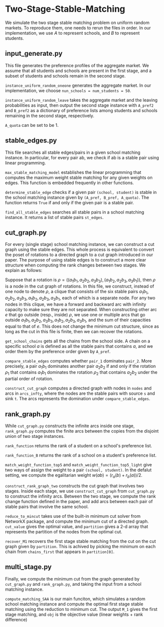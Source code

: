# Two-Stage-Stable-Matching
We simulate the two stage stable matching problem on uniform random markets. To reproduce them, one needs to rerun the files in order. 
In our implementation, we use $A$ to represent schools, and $B$ to represent students. 

## input_generate.py
This file generates the preference profiles of the aggregate market. We assume that all students and schools are present in the first stage, and a subset of students and schools remain in the second stage.

`instance_uniform_random_oneone` generates the aggregate market. In our implementation, we choose `nun_schools = num_students = 50`.

`instance_uniform_random_leave` takes the aggregate market and the leaving probabilities as input, then output the second stage instance with `A_pref2` and `B_pref2` as a dictionary of preference lists among students and schools remaining in the second stage, respectively. 

`A_quota` can be set to be 1.

## stable_edges.py
This file searches all stable edges/pairs in a given school matching instance. In particular, for every pair ab, we check if ab is a stable pair using linear programming. 

`max_stable_matching_model` establishes the linear programming that computes the maximum weight stable matching for any given weights on edges. This function is embedded frequently in other functions. 

`determine_stable_edge` checks if a given pair `(school, student)` is stable in the school matching instance given by `(A_pref, B_pref, A_quota)`. The function returns `True` if and only if the given pair is a stable pair.

`find_all_stable_edges` searches all stable pairs in a school matching instance. It returns a list of stable pairs `st_edges`.

## cut_graph.py
For every (single stage) school matching instance, we can construct a cut graph using the stable edges. This whole process is equivalent to convert the poset of rotations to a directed graph to a cut graph introduced in our paper. The purpose of using stable edges is to construct a more clear structure when computing the rank changes between two stages. We explain as follows:

Suppose that a rotation is $\rho = ((a_1b_1, a_2b_2, a_3b_3), (a_1b_2, a_2b_3, a_3b_1))$, then $\rho$ is a node in the cut graph of rotations. In this file, we construct, instead of one node to denote $\rho$, a clique that consists of the six stable pairs $a_1b_1, a_2b_2, a_3b_3, a_1b_2, a_2b_3, a_3b_1$, each of which is a separate node. For any two nodes in this clique, we have a forward and backward arc with infinity capacity to make sure they are not separated. When constructing other arc $e$ that go outside (resp., inside) $\rho$, we use one or multiple arcs that go outside $a_1b_1, a_2b_2, a_3b_3, a_1b_2, a_2b_3, a_3b_1$, and the sum of their capacities equal to that of $e$. This does not change the minimum cut structure, since as long as the cut in this file is finite, then we can recover the rotations. 

`get_school_chains` gets all the chains from the school side. A chain on a specific school $a$ is defined as all the stable pairs that contains $a$, and we order them by the preference order given by `A_pref`.

`compare_stable_edges` computes whether `pair_1` dominates `pair_2`. More precisely, a pair $a_1b_1$ dominates another pair $a_2b_2$ if and only if the rotation $\rho_1$ that contains $a_1b_1$ dominates the rotation $\rho_2$ that contains $a_2b_2$ under the partial order of rotation.

`construct_cut_graph` computes a directed graph with nodes in `nodes` and arcs in `arcs_infty`, where the nodes are the stable pairs with source `s` and sink `t`. The arcs represents the domination under `compare_stable_edges`. 



## rank_graph.py
While `cut_graph.py` constructs the infinite arcs inside one stage, `rank_graph.py` computes the finite arcs between the copies from the disjoint union of two stage instances.

`rank_function` returns the rank of a student on a school's preference list. 

`rank_function_B` returns the rank of a school on a student's preference list. 

`match_weight_function_top5` and `match_weight_function_top5_light` give two ways of assign the weight to a pair `(school, student)`. In the defalut setting, we compute the egalitarian weight $w(ab) = (r_a(b)+r_b(a))/2$. 

`construct_rank_graph_two` constructs the cut graph that involves two stages. Inside each stage, we use `construct_cut_graph` from `cut_graph.py` to construct the infinity arcs. Between the two stage, we compute the rank change function defined in the paper, and add arcs between each pair of stable pairs that involve the same school. 

`reduce_to_mincut` takes use of the built-in minimum cut solver from NetworkX package, and compute the minimum cut of a directed graph. `cut_value` gives the optimal value, and `partition` gives a 2-d array that represents the partition of the nodes from the optimal cut. 

`recover_M1` recovers the first stage stable matching from the cut on the cut graph given by `partition`. This is achived by picking the minimum on each chain from `chains_first` that appears in `partition[0]`.


## multi_stage.py
Finally, we compute the minimum cut from the graph generated by `cut_graph.py` and `rank_graph.py`, and taking the input from a school matching instance. 

`compute_matching_SAA` is our main funciton, which simulates a random school matching instance and compute the optimal first stage stable matching using the reduction to minimum cut. The output `M_1` gives the first stage matching, and `obj` is the objective value (linear weights + rank difference)




